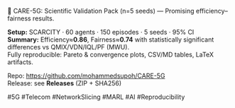 ﻿🚀 CARE-5G: Scientific Validation Pack (n=5 seeds) — Promising efficiency–fairness results.

**Setup:** SCARCITY · 60 agents · 150 episodes · 5 seeds · 95% CI  
**Summary:** Efficiency≈**0.86**, Fairness≈**0.74** with statistically significant differences vs QMIX/VDN/IQL/PF (MWU).  
Fully reproducible: Pareto & convergence plots, CSV/MD tables, LaTeX artifacts.

Repo: https://github.com/mohammedsupoh/CARE-5G  
Release: see **Releases** (ZIP + SHA256)

#5G #Telecom #NetworkSlicing #MARL #AI #Reproducibility
